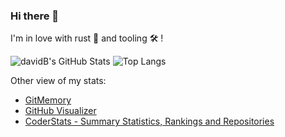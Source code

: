 ### Hi there 🖖

I'm in love with rust :crab: and tooling :hammer_and_wrench: !

![davidB's GitHub Stats](https://github-readme-stats.vercel.app/api?username=davidB&show_icons=true)
![Top Langs](https://github-readme-stats.vercel.app/api/top-langs/?username=davidB&layout=compact)

Other view of my stats:

- [GitMemory](https://www.gitmemory.com/davidB)
- [GitHub Visualizer](http://ghv.artzub.com/#user=davidB)
- [CoderStats - Summary Statistics, Rankings and Repositories](https://coderstats.net/github/#davidB)

<!--
**davidB/davidB** is a ✨ _special_ ✨ repository because its `README.md` (this file) appears on your GitHub profile.

Here are some ideas to get you started:

- 🔭 I’m currently working on ...
- 🌱 I’m currently learning ...
- 👯 I’m looking to collaborate on ...
- 🤔 I’m looking for help with ...
- 💬 Ask me about ...
- 📫 How to reach me: ...
- 😄 Pronouns: ...
- ⚡ Fun fact: ...


see https://github.com/anuraghazra/github-readme-stats#top-languages-card
-->
